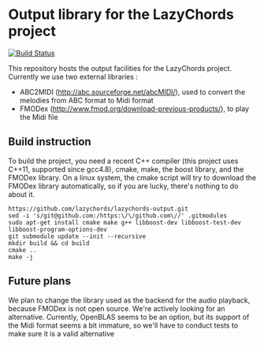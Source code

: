 # Output library for the LazyChords project
[![Build Status](https://travis-ci.org/lazychords/lazychords-output.svg?branch=master)](https://travis-ci.org/lazychords/lazychords-output)

This repository hosts the output facilities for the LazyChords project. Currently we use two external libraries :
* ABC2MIDI (http://abc.sourceforge.net/abcMIDI/), used to convert the melodies from ABC format to Midi format
* FMODex (http://www.fmod.org/download-previous-products/), to play the Midi file

## Build instruction

To build the project, you need a recent C++ compiler (this project uses C++11, supported since gcc4.8), cmake, make, the boost library, and the FMODex library. On a linux system, the cmake script will try to download the FMODex library automatically, so if you are lucky, there's nothing to do about it.

```
https://github.com/lazychords/lazychords-output.git
sed -i 's/git@github.com:/https:\/\/github.com\//' .gitmodules
sudo apt-get install cmake make g++ libboost-dev libboost-test-dev libboost-program-options-dev
git submodule update --init --recursive
mkdir build && cd build
cmake ..
make -j
```

## Future plans
We plan to change the library used as the backend for the audio playback, because FMODex is not open source. 
We're actively looking for an alternative. Currently, OpenBLAS seems to be an option, but its support of the Midi format seems a bit immature, so we'll have to conduct tests to make sure it is a valid alternative

